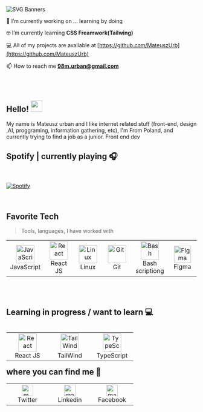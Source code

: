 ![SVG Banners](https://svg-banners.vercel.app/api?type=glitch&text1=Welcome👨‍💻&width=1300&height=500)
   
 🔭 I’m currently working on ... learning by doing

 🤓 I’m currently learning **CSS Freamwork(Tailwing)**

 💻 All of my projects are available at [https://github.com/MateuszUrb](https://github.com/MateuszUrb)

 📫 How to reach me **98m.urban@gmail.com**


</br>
   </br>
   
## Hello! <img src="https://raw.githubusercontent.com/MartinHeinz/MartinHeinz/master/wave.gif" width="30px">

   <p>My name is Mateusz urban and I like internet related stuff (front-end, design ,AI, proggraming, information gathering, etc), I'm From Poland, and currently trying to find a job as a junior. Front end dev</p>
   
## Spotify | currently playing 🎧
</br>

[![Spotify](https://novatorem12.vercel.app/api/spotify)](https://open.spotify.com/user/11161491278)

</br>   

<h2 align="left">Favorite Tech</h2>

> Tools, languages, I have worked with

<table align="canter">
  <tr>
    <td align="center" width="96">
      <a href="https://www.javascript.com/">
        <img src="https://upload.wikimedia.org/wikipedia/commons/thumb/9/99/Unofficial_JavaScript_logo_2.svg/1024px-Unofficial_JavaScript_logo_2.svg.png" width="48" height="48" alt="JavaScript" />
      </a>
      <br>JavaScript
    </td>
    <td align="center" width="96">
      <a href="https://reactjs.org/">
        <img src="https://brandlogos.net/wp-content/uploads/2020/09/react-logo.png" width="48" height="48" alt="React" />
      </a>
      <br>React JS
    </td>
    <td align="center" width="96">
      <a href="https://pl.wikipedia.org/wiki/Linux">
        <img src="https://camo.githubusercontent.com/d7574156c7a1844d3c2907bae0e76254cca759290c08e08a6ef2bd7543c8c0ca/68747470733a2f2f692e6962622e636f2f737331374b47302f63376238313133323437666563643833626439623565643562643366333464352d72656d6f766562672d707265766965772e706e67" width="48" height="48" alt="Linux" />
      </a>
      <br>Linux
    </td>
    <td align="center" width="96">
      <a href="https://git-scm.com/">
        <img src="https://upload.wikimedia.org/wikipedia/commons/thumb/3/3f/Git_icon.svg/1200px-Git_icon.svg.png" width="48" height="48" alt="Git" />
      </a>
      <br>Git
    </td>
    <td align="center" width="96">
      <a href="https://linuxconfig.org/bash-scripting-tutorial">
        <img src="https://bashlogo.com/img/symbol/png/full_colored_dark.png" width="48" height="48" alt="Bash" />
      </a>
      <br>Bash scriptiong
    </td>
    <td align="center" width="96">
      <a href="#suhailkakar-tech">
        <img src="https://upload.wikimedia.org/wikipedia/commons/3/33/Figma-logo.svg" width="45" height="45" alt="Figma" />
      </a>
      <br>Figma
    </td>
  </tr>
</table>

</br>
</br>

<h2>Learning in progress / want to learn 💻</h2>
<table align="left">
   <tr>
      <td align="center" width="96">
         <a href="#suhailkakar-tech">
            <img src="https://brandlogos.net/wp-content/uploads/2020/09/react-logo.png" width="48" height="48" alt="React" />
         </a>
         <br>React JS
      </td>
      <td align="center" width="96">
         <a href="#suhailkakar-tech">
            <img src="https://tailwindcss.com/_next/static/media/tailwindcss-mark.cb8046c163f77190406dfbf4dec89848.svg" width="48" height="48" alt="TailWind" />
         </a>
         <br>TailWind
      </td>
      <td align="center" width="96">
      <a href="#suhailakar-tech">
        <img src="https://upload.wikimedia.org/wikipedia/commons/thumb/4/4c/Typescript_logo_2020.svg/1200px-Typescript_logo_2020.svg.png" width="48" height="48" alt="TypeScript" />
      </a>
      <br>TypeScript
    </td>
   </tr>
</table>

</br>
</br>

<h2>where you can find me 📯</h2>
<table align="center">
   
   <tr>
       <td align="center" width="96">
<a href="https://twitter.com/m_urban98" target="blank"><img align="center" src="https://cdn.jsdelivr.net/npm/simple-icons@3.0.1/icons/twitter.svg" alt="m_urban98" height="30" width="30" /></a>
         <br>Twitter
       </td>
      <td align="center" width="96">
<a href="https://linkedin.com/in/mateusz-urban-17804413b" target="blank"><img align="center" src="https://cdn.jsdelivr.net/npm/simple-icons@3.0.1/icons/linkedin.svg" alt="mateusz-urban-17804413b" height="30" width="30" /></a>
          <br>Linkedin
      </td>
      <td align="center" width="96">
<a href="https://fb.com/mateusz.urban.353" target="blank"><img align="center" src="https://cdn.jsdelivr.net/npm/simple-icons@3.0.1/icons/facebook.svg" alt="mateusz.urban.353" height="30" width="30" /></a>
          <br>Facebook
      </td>
   </tr>
</table>

</br>
</br>
